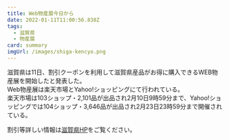 ```yaml
---
title: Web物産展今日から
date: 2022-01-11T11:00:56.838Z
tags:
  - 滋賀県
  - 物産展
card: summary
imgUrl: /images/shiga-kencyo.png
---
```

滋賀県は11日、割引クーポンを利用して滋賀県産品がお得に購入できるWEB物産展を開始したと発表した。  
Web物産展は楽天市場とYahoo!ショッピングにて行われている。  
楽天市場は103ショップ・2,101品が出品され2月10日9時59分まで、Yahoo!ショッピングでは104ショップ・3,646品が出品され2月23日23時59分まで開催されている。

割引等詳しい情報は[滋賀県HP](https://www.pref.shiga.lg.jp/kensei/koho/e-shinbun/oshirase/322935.html)をご覧ください。